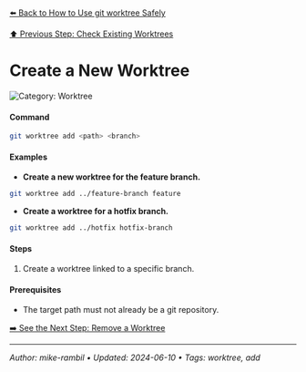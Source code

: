 [⬅️ Back to How to Use git worktree Safely](./how-to-use-git-worktree-safely.md)

[⬆️ Previous Step: Check Existing Worktrees](./check-existing-worktrees.md)

# Create a New Worktree


![Category: Worktree](https://img.shields.io/badge/Category-Worktree-blue)

#### Command
```sh
git worktree add <path> <branch>
```

#### Examples
- **Create a new worktree for the feature branch.**


```sh
git worktree add ../feature-branch feature
```
- **Create a worktree for a hotfix branch.**


```sh
git worktree add ../hotfix hotfix-branch
```


#### Steps
1. Create a worktree linked to a specific branch.


#### Prerequisites
- The target path must not already be a git repository.


[➡️ See the Next Step: Remove a Worktree](./remove-a-worktree.md)

---

_Author: mike-rambil • Updated: 2024-06-10 • Tags: worktree, add_
